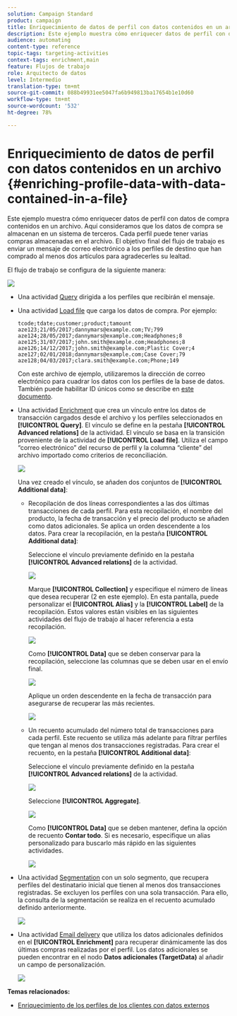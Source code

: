 ```yaml
---
solution: Campaign Standard
product: campaign
title: Enriquecimiento de datos de perfil con datos contenidos en un archivo
description: Este ejemplo muestra cómo enriquecer datos de perfil con datos de compra contenidos en un archivo.
audience: automating
content-type: reference
topic-tags: targeting-activities
context-tags: enrichment,main
feature: Flujos de trabajo
role: Arquitecto de datos
level: Intermedio
translation-type: tm+mt
source-git-commit: 088b49931ee5047fa6b949813ba17654b1e10d60
workflow-type: tm+mt
source-wordcount: '532'
ht-degree: 78%

---
```



# Enriquecimiento de datos de perfil con datos contenidos en un archivo {#enriching-profile-data-with-data-contained-in-a-file}

Este ejemplo muestra cómo enriquecer datos de perfil con datos de compra contenidos en un archivo. Aquí consideramos que los datos de compra se almacenan en un sistema de terceros. Cada perfil puede tener varias compras almacenadas en el archivo. El objetivo final del flujo de trabajo es enviar un mensaje de correo electrónico a los perfiles de destino que han comprado al menos dos artículos para agradecerles su lealtad.

El flujo de trabajo se configura de la siguiente manera:

![](assets/enrichment_example_workflow.png)

* Una actividad [Query](../../automating/using/query.md) dirigida a los perfiles que recibirán el mensaje.
* Una actividad [Load file](../../automating/using/load-file.md) que carga los datos de compra. Por ejemplo:

   ```
   tcode;tdate;customer;product;tamount
   aze123;21/05/2017;dannymars@example.com;TV;799
   aze124;28/05/2017;dannymars@example.com;Headphones;8
   aze125;31/07/2017;john.smith@example.com;Headphones;8
   aze126;14/12/2017;john.smith@example.com;Plastic Cover;4
   aze127;02/01/2018;dannymars@example.com;Case Cover;79
   aze128;04/03/2017;clara.smith@example.com;Phone;149
   ```

   Con este archivo de ejemplo, utilizaremos la dirección de correo electrónico para cuadrar los datos con los perfiles de la base de datos. También puede habilitar ID únicos como se describe en [este documento](../../developing/using/configuring-the-resource-s-data-structure.md#generating-a-unique-id-for-profiles-and-custom-resources).

* Una actividad [Enrichment](../../automating/using/enrichment.md) que crea un vínculo entre los datos de transacción cargados desde el archivo y los perfiles seleccionados en **[!UICONTROL Query]**. El vínculo se define en la pestaña **[!UICONTROL Advanced relations]** de la actividad. El vínculo se basa en la transición proveniente de la actividad de **[!UICONTROL Load file]**. Utiliza el campo “correo electrónico” del recurso de perfil y la columna “cliente” del archivo importado como criterios de reconciliación.

   ![](assets/enrichment_example_workflow2.png)

   Una vez creado el vínculo, se añaden dos conjuntos de **[!UICONTROL Additional data]**:

   * Recopilación de dos líneas correspondientes a las dos últimas transacciones de cada perfil. Para esta recopilación, el nombre del producto, la fecha de transacción y el precio del producto se añaden como datos adicionales. Se aplica un orden descendente a los datos. Para crear la recopilación, en la pestaña **[!UICONTROL Additional data]**:

      Seleccione el vínculo previamente definido en la pestaña **[!UICONTROL Advanced relations]** de la actividad.

      ![](assets/enrichment_example_workflow3.png)

      Marque **[!UICONTROL Collection]** y especifique el número de líneas que desea recuperar (2 en este ejemplo). En esta pantalla, puede personalizar el **[!UICONTROL Alias]** y la **[!UICONTROL Label]** de la recopilación. Estos valores están visibles en las siguientes actividades del flujo de trabajo al hacer referencia a esta recopilación.

      ![](assets/enrichment_example_workflow4.png)

      Como **[!UICONTROL Data]** que se deben conservar para la recopilación, seleccione las columnas que se deben usar en el envío final.

      ![](assets/enrichment_example_workflow6.png)

      Aplique un orden descendente en la fecha de transacción para asegurarse de recuperar las más recientes.

      ![](assets/enrichment_example_workflow7.png)

   * Un recuento acumulado del número total de transacciones para cada perfil. Este recuento se utiliza más adelante para filtrar perfiles que tengan al menos dos transacciones registradas. Para crear el recuento, en la pestaña **[!UICONTROL Additional data]**:

      Seleccione el vínculo previamente definido en la pestaña **[!UICONTROL Advanced relations]** de la actividad.

      ![](assets/enrichment_example_workflow3.png)

      Seleccione **[!UICONTROL Aggregate]**.

      ![](assets/enrichment_example_workflow8.png)

      Como **[!UICONTROL Data]** que se deben mantener, defina la opción de recuento **Contar todo**. Si es necesario, especifique un alias personalizado para buscarlo más rápido en las siguientes actividades.

      ![](assets/enrichment_example_workflow9.png)

* Una actividad [Segmentation](../../automating/using/segmentation.md) con un solo segmento, que recupera perfiles del destinatario inicial que tienen al menos dos transacciones registradas. Se excluyen los perfiles con una sola transacción. Para ello, la consulta de la segmentación se realiza en el recuento acumulado definido anteriormente.

   ![](assets/enrichment_example_workflow5.png)

* Una actividad [Email delivery](../../automating/using/email-delivery.md) que utiliza los datos adicionales definidos en el **[!UICONTROL Enrichment]** para recuperar dinámicamente las dos últimas compras realizadas por el perfil. Los datos adicionales se pueden encontrar en el nodo **Datos adicionales (TargetData)** al añadir un campo de personalización.

   ![](assets/enrichment_example_workflow10.png)

**Temas relacionados:**

* [Enriquecimiento de los perfiles de los clientes con datos externos](https://helpx.adobe.com/es/campaign/kb/simplify-campaign-management.html#Managedatatofuelengagingexperiences)
